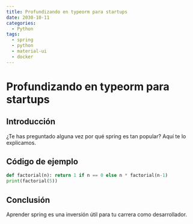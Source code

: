 ```yaml
---
title: Profundizando en typeorm para startups
date: 2030-10-11
categories:
  - Python
tags:
  - spring
  - python
  - material-ui
  - docker
---
```


# Profundizando en typeorm para startups

## Introducción

¿Te has preguntado alguna vez por qué spring es tan popular? Aquí te lo explicamos.

## Código de ejemplo

```python
def factorial(n): return 1 if n == 0 else n * factorial(n-1)
print(factorial(5))
```

## Conclusión

Aprender spring es una inversión útil para tu carrera como desarrollador.